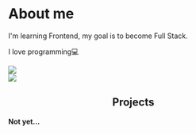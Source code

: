 <h1>About me</h1>
<p>I'm learning Frontend, my goal is to become Full Stack.</p>

<p>I love programming💻</p>
<div>
    <img src="https://komarev.com/ghpvc/?username=wychaa&color=0d0d0d">
</div>
<div>
    <img src="https://img.shields.io/static/v1?label=Contact&color=0d0d0d&message=contact@wycha.me">
</div>
<h2 align= center>Projects</h2>
<p><strong>Not yet...<strong/></p>

